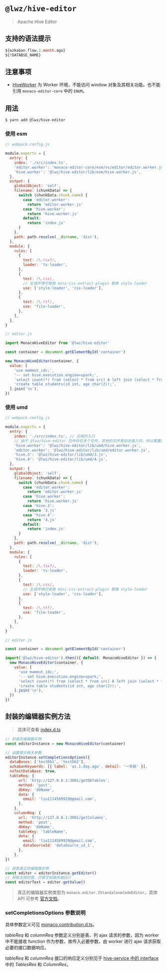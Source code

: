 # `@lwz/hive-editor`

> Apache Hive Editor

## 支持的语法提示

```sql
${azkaban.flow.1.month.ago}
${!DATABSE_NAME}
```

## 注意事项

- [HiveWorker](./src/HiveWorker.ts) 为 Worker 环境，不能访问 window 对象及其相关功能。也不能引用 `monaco-editor-core` 中的 `ENUM`。

## 用法

```bash
$ yarn add @lwz/hive-editor
```

### 使用 esm

```js
// webpack.config.js

module.exports = {
  entry: {
    index: './src/index.ts',
    'editor.worker': 'monaco-editor-core/esm/vs/editor/editor.worker.js',
    'hive.worker': '@lwz/hive-editor/lib/esm/hive.worker.js',
  },
  output: {
    globalObject: 'self',
    filename: (chunkData) => {
      switch (chunkData.chunk.name) {
        case 'editor.worker':
          return 'editor.worker.js'
        case 'hive.worker':
          return 'hive.worker.js'
        default:
          return 'index.js'
      }
    },
    path: path.resolve(__dirname, 'dist'),
  },
  module: {
    rules: [
      {
        test: /\.tsx?/,
        loader: 'ts-loader',
      },
      {
        test: /\.css/,
        // 生成环境可使用 mini-css-extract-plugin 替换 style-loader
        use: ['style-loader', 'css-loader'],
      },
      {
        test: /\.ttf/,
        use: 'file-loader',
      },
    ],
  },
}
```

```js
// editor.js

import MonacoHiveEditor from '@lwz/hive-editor'

const container = document.getElementById('container')

new MonacoHiveEditor(container, {
  value: [
    'use mammut_idc;',
    '-- set hive.execution.engine=spark;',
    'select count(*) from (select * from src) A left join (select * from src) B on A.key = B.key;',
    'create table students(id int, age char(2));',
  ].join('\n'),
})
```

### 使用 umd

```js
// webpack.config.js

module.exports = {
  entry: {
    index: './src/index.ts', // 应用的入口
    // 由于 @lwz/hive-editor 包中存在多个文件，其他的文件是动态插入的，所以需要配置让
    'hive.worker': '@lwz/hive-editor/lib/umd/hive.worker.js',
    'editor.worker': '@lwz/hive-editor/lib/umd/editor.worker.js',
    'hive.3': '@lwz/hive-editor/lib/umd/3.js',
    'hive.4': '@lwz/hive-editor/lib/umd/4.js',
  },
  output: {
    globalObject: 'self',
    filename: (chunkData) => {
      switch (chunkData.chunk.name) {
        case 'editor.worker':
          return 'editor.worker.js'
        case 'hive.worker':
          return 'hive.worker.js'
        case 'hive.3':
          return '3.js'
        case 'hive.4':
          return '4.js'
        default:
          return 'index.js'
      }
    },
    path: path.resolve(__dirname, 'dist'),
  },
  module: {
    rules: [
      {
        test: /\.tsx?/,
        loader: 'ts-loader',
      },
      {
        test: /\.css/,
        // 生成环境可使用 mini-css-extract-plugin 替换 style-loader
        use: ['style-loader', 'css-loader'],
      },
      {
        test: /\.ttf/,
        use: 'file-loader',
      },
    ],
  },
}
```

```js
// editor.js

const container = document.getElementById('container')

import('@lwz/hive-editor').then(({ default: MonacoHiveEditor }) => {
  new MonacoHiveEditor(container, {
    value: [
      'use mammut_idc;',
      '-- set hive.execution.engine=spark;',
      'select count(*) from (select * from src) A left join (select * from src) B on A.key = B.key;',
      'create table students(id int, age char(2));',
    ].join('\n'),
  })
})
```

## 封装的编辑器实例方法

> 具体可查看 [index.d.ts](./lib/esm/index.d.ts)

```js
// 封装的编辑器实例
const editorInstance = new MonacoHiveEditor(container)

// 设置提示相关参数
editorInstance.setCompletionsOptions({
  dataBases: ['testDb1', 'testDb2'],
  azkabanKeywords: [{ label: 'az.1.day.ago', detail: '一天前' }],
  noTestDataBase: true,
  tableReq: {
      url: 'http://127.0.0.1:3001/getDbTables',
      method: 'post',
      dbKey: 'dbName',
      data: {
        email: 'liu1114589929@gmail.com',
      },
    },
    columnReq: {
      url: 'http://127.0.0.1:3001/getColumns',
      method: 'post',
      dbKey: 'dbName',
      tableKey: 'tableName',
      data: {
        email: 'liu1114589929@gmail.com',
        dataSourceId: 'dataSource_id_1',
      },
    },
})

// 获取真正的编辑器实例
const editor = editorInstance.getEditor()
// 获取文档的值，可提交给服务端运行
const editorText = editor.getValue()
```

> 真正的编辑器实例类型为 `monaco.editor.IStandaloneCodeEditor`，具体 API 可参考 [官方文档](https://microsoft.github.io/monaco-editor/api/interfaces/monaco.editor.istandalonecodeeditor.html)。

### setCompletionsOptions 参数说明

具体参数定义可见 [monaco.contribution.d.ts](./lib/esm/monaco.contribution.d.ts)。

_tableReq_ 和 _columnReq_ 参数定义分别是表、列 ajax 请求的参数，因为 worker 中不能接收 function 作为参数，故传入必要参数，由 worker 进行 ajax 请求获取必要的接口数据响应。

_tableReq_ 和 _columnReq_ 接口的响应定义分别见于 [hive-service 中的 interface](../hive-service/src/interface.ts) 中的 _TablesRes_ 和 _ColumnRes_。
